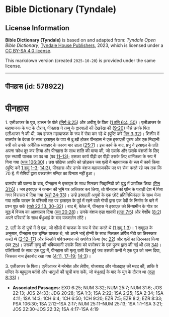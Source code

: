 # Bible Dictionary (Tyndale)

## License Information

**Bible Dictionary (Tyndale)** is based on and adapted from: _Tyndale Open Bible Dictionary_, [Tyndale House Publishers](https://tyndaleopenresources.com/), 2023, which is licensed under a [CC BY-SA 4.0 license](https://creativecommons.org/licenses/by-sa/4.0/legalcode.en).

This markdown version (created `2025-10-20`) is provided under the same license.



--------------------------------

## पीनहास (id: 578922)

पीनहास
======

1\. एलीआजर के पुत्र, हारून के पोते ([निर्ग 6:25](https://ref.ly/Exod6:25)) और अबीशू के पिता ([1 इति 6:4, 50](https://ref.ly/1Chr6:4,1Chr6:50))। एलीआजर के महायाजक के पद के दौरान, पीनहास ने तम्बू के द्वारपालों की देखरेख की ([9:20](https://ref.ly/1Chr9:20)) जैसे उनके पिता एलीआजर ने की थी, जब हारून महायाजक के रूप में सेवा कर रहे थे (पुष्टि करें [गिन 3:32](https://ref.ly/Num3:32))। शित्तीम में बालपोर के देवता के साथ इस्राएल के पाप से दु:खी होकर पीनहास ने एक इस्राएली पुरुष और एक मिद्यानी स्त्री को उनके अनैतिक व्यवहार के कारण मार डाला ([25:7](https://ref.ly/Num25:7))। इस कार्य के बाद, प्रभु ने इस्राएल के प्रति अपना क्रोध दूर कर लिया और पीनहास के साथ शांति की वाचा की, जो उसके और उसके वंशजों के लिए एक स्थायी याजक का पद था (पद [11–13](https://ref.ly/Num25:11-Num25:13)); उसका कार्य पीढ़ी दर पीढ़ी उसके लिए धार्मिकता के रूप में गिना गया ([भज 106:30](https://ref.ly/Ps106:30))। उस संक्षिप्त अवधि को छोड़कर जब एली ने महायाजक के रूप में कार्य किया (पुष्टि करें [1 शमू 1–3](https://ref.ly/1Sam1:1-1Sam3:21); [14:3](https://ref.ly/1Sam14:3)), पीनहास और उनके वंशज महायाजकीय पद पर सेवा करते रहे जब तक कि 70 ई. में रोमियों द्वारा यरूशलेम मन्दिर का विनाश नहीं हुआ।

बालपोर की घटना के बाद, पीनहास ने इस्राएल के साथ मिलकर मिद्यानियों को युद्ध में पराजित किया ([गिन 31:6](https://ref.ly/Num31:6))। जब इस्राएल ने कनान की भूमि पर अधिकार कर लिया, तो पीनहास को एप्रैम के पहाड़ी देश में गिबा नगर विरासत में दिया गया ([यहो 24:33](https://ref.ly/Josh24:33))। उन्हें इस्राएली अगुवों के एक छोटे प्रतिनिधिमंडल के साथ भेजा गया ताकि यरदन के पश्चिमी तट पर इस्राएल के पूर्व में रहने वाले गोत्रों द्वारा एक वेदी के निर्माण के बारे में प्रश्न पूछ सकें ([यहो 22:13, 30–32](https://ref.ly/Josh22:13,Josh22:30-Josh22:32))। बाद में, बेतेल में, पीनहास ने इस्राएल को बिन्यामीन के गोत्र पर युद्ध में विजय का आश्वासन दिया ([न्या 20:28](https://ref.ly/Judg20:28))। उनके वंशज एज्रा शास्त्री ([एज्रा 7:5](https://ref.ly/Ezra7:5)) और गेर्शोम ([8:2](https://ref.ly/Ezra8:2)) अपने परिवारों के साथ बँधुआई के बाद यरूशलेम लौटे।

2\. एली के दो पुत्रों में से एक, जो शीलो में याजक के रूप में सेवा करते थे ([1 शमू 1:3](https://ref.ly/1Sam1:3))। 1 शमूएल के अनुसार, पीनहास एक घृणित याजक थे, जो अपने भाई होप्नी के साथ मिलकर अर्पित भेंटो का तिरस्कार करते थे ([2:12–17](https://ref.ly/1Sam2:12-1Sam2:17)) और जिन्होंने पवित्रस्थान को अपवित्र किया (पद [22](https://ref.ly/1Sam2:22)) और एली का तिरस्कार किया (पद [25](https://ref.ly/1Sam2:25))। उसकी मृत्यु की भविष्यवाणी उसके पिता को परमेश्वर के एक पुरुष द्वारा की गई थी (पद [34](https://ref.ly/1Sam2:34))। पलिश्तियों के साथ एक युद्ध में, पीनहास की मृत्यु उसी दिन हुई जब उसकी पत्नी ने एक पुत्र को जन्म दिया, जिसका नाम ईकाबोद रखा गया ([4:11, 17–19](https://ref.ly/1Sam4:11,1Sam4:17-1Sam4:19); [14:3](https://ref.ly/1Sam14:3))।

3\. एलीआजर के पिता। एलीआजर ने मरेमोत और लेवीय, योजाबाद और नोअद्याह की मदद की, ताकि वे मन्दिर के बहुमूल्य बर्तनों और धातुओं की सूची बना सकें, जो बंधुआई के बाद के युग के दौरान था ([एज्रा 8:33](https://ref.ly/Ezra8:33))। 

* **Associated Passages:** EXO 6:25; NUM 3:32; NUM 25:7; NUM 31:6; JOS 22:13; JOS 24:33; JDG 20:28; 1SA 1:3; 1SA 2:22; 1SA 2:25; 1SA 2:34; 1SA 4:11; 1SA 14:3; 1CH 6:4; 1CH 6:50; 1CH 9:20; EZR 7:5; EZR 8:2; EZR 8:33; PSA 106:30; 1SA 2:12–1SA 2:17; NUM 25:11–NUM 25:13; 1SA 1:1–1SA 3:21; JOS 22:30–JOS 22:32; 1SA 4:17–1SA 4:19

